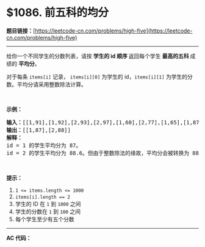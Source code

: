 # $1086. 前五科的均分

**题目链接：**[https://leetcode-cn.com/problems/high-five](https://leetcode-cn.com/problems/high-five)

---

<div class="content__1Y2H">
 <div class="notranslate">
  <p>给你一个不同学生的分数列表，请按&nbsp;<strong>学生的 id&nbsp;顺序&nbsp;</strong>返回每个学生&nbsp;<strong>最高的五科&nbsp;</strong>成绩的&nbsp;<strong>平均分</strong>。</p> 
  <p>对于每条&nbsp;<code>items[i]</code>&nbsp;记录， <code>items[i][0]</code>&nbsp;为学生的 id，<code>items[i][1]</code>&nbsp;为学生的分数。平均分请采用整数除法计算。</p> 
  <p>&nbsp;</p> 
  <p><strong>示例：</strong></p> 
  <pre class="language-text"><strong>输入：</strong>[[1,91],[1,92],[2,93],[2,97],[1,60],[2,77],[1,65],[1,87],[1,100],[2,100],[2,76]]
<strong>输出：</strong>[[1,87],[2,88]]
<strong>解释：</strong>
id = 1 的学生平均分为 87。
id = 2 的学生平均分为 88.6。但由于整数除法的缘故，平均分会被转换为 88。
</pre> 
  <p>&nbsp;</p> 
  <p><strong>提示：</strong></p> 
  <ol> 
   <li><code>1 &lt;= items.length &lt;= 1000</code></li> 
   <li><code>items[i].length == 2</code></li> 
   <li>学生的 ID 在&nbsp;<code>1</code> 到&nbsp;<code>1000</code>&nbsp;之间</li> 
   <li>学生的分数在&nbsp;<code>1</code> 到&nbsp;<code>100</code>&nbsp;之间</li> 
   <li>每个学生至少有五个分数</li> 
  </ol> 
 </div>
</div>

---

**AC 代码：**

```java

```